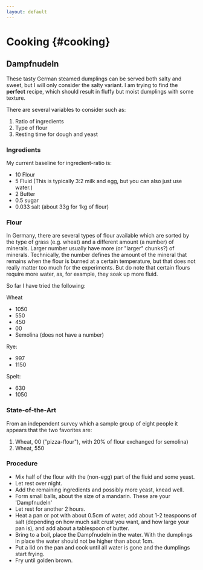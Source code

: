 ```yaml
---
layout: default
---
```


# Cooking {#cooking}

## Dampfnudeln

These tasty German steamed dumplings can be served both salty and sweet, but I will only consider the salty variant. 
I am trying to find the **perfect** recipe, which should result in fluffy but moist dumplings with some texture. 

There are several variables to consider such as:

1. Ratio of ingredients
2. Type of flour
3. Resting time for dough and yeast

### Ingredients 

My current baseline for ingredient-ratio is:
* 10 Flour
* 5 Fluid (This is typically 3:2 milk and egg, but you can also just use water.)
* 2 Butter
* 0.5 sugar 
* 0.033 salt (about 33g for 1kg of flour)


### Flour

In Germany, there are several types of flour available which are sorted by the type of grass (e.g. wheat) and a different amount (a number) of minerals. Larger number usually have more (or "larger" chunks?) of minerals. Technically, the number defines the amount of the mineral that remains when the flour is burned at a certain temperature, but that does not really matter too much for the experiments. But do note that certain flours require more water, as, for example, they soak up more fluid.  

So far I have tried the following:

Wheat
* 1050 
* 550 
* 450 
* 00 
* Semolina (does not have a number)

Rye:
* 997
* 1150 

Spelt: 
* 630 
* 1050

### State-of-the-Art

From an independent survey which a sample group of eight people it appears that the two favorites are:

1. Wheat, 00 ("pizza-flour"), with 20% of flour exchanged for semolina)
2. Wheat, 550 

### Procedure 

* Mix half of the flour with the (non-egg) part of the fluid and some yeast.
* Let rest over night.
* Add the remaining ingredients and possibly more yeast, knead well.
* Form small balls, about the size of a mandarin. These are your 'Dampfnudeln'
* Let rest for another 2 hours. 
* Heat a pan or pot with about 0.5cm of water, add about 1-2 teaspoons of salt (depending on how much salt crust you want, and how large your pan is), and add about a tablespoon of butter.
* Bring to a boil, place the Dampfnudeln in the water. With the dumplings in place the water should not be higher than about 1cm. 
* Put a lid on the pan and cook until all water is gone and the dumplings start frying. 
* Fry until golden brown. 